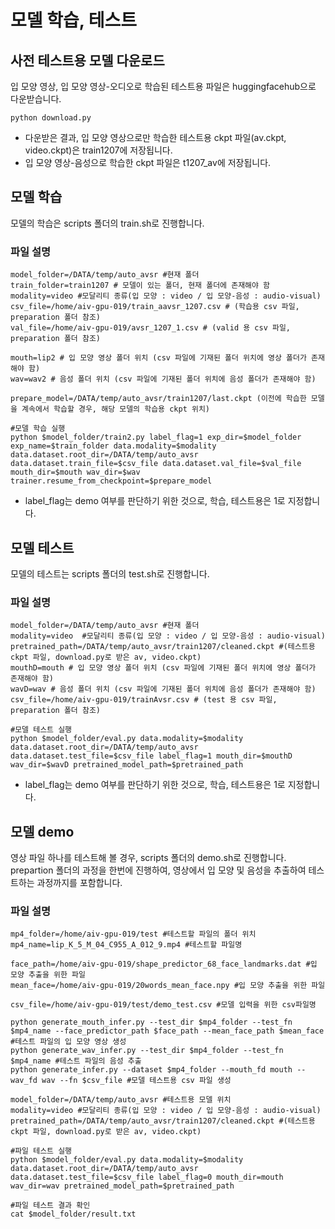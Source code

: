 # 모델 학습, 테스트

## 사전 테스트용 모델 다운로드
입 모양 영상, 입 모양 영상-오디오로 학습된 테스트용 파일은 huggingfacehub으로 다운받습니다. 

~~~
python download.py
~~~

* 다운받은 결과, 입 모양 영상으로만 학습한 테스트용 ckpt 파일(av.ckpt, video.ckpt)은 train1207에 저장됩니다. 
* 입 모양 영상-음성으로 학습한 ckpt 파일은 t1207_av에 저장됩니다.


## 모델 학습

모델의 학습은 scripts 폴더의 train.sh로 진행합니다. 

### 파일 설명
~~~
model_folder=/DATA/temp/auto_avsr #현재 폴더
train_folder=train1207 # 모델이 있는 폴더, 현재 폴더에 존재해야 함
modality=video #모달리티 종류(입 모양 : video / 입 모양-음성 : audio-visual) 
csv_file=/home/aiv-gpu-019/train_aavsr_1207.csv # (학습용 csv 파일, preparation 폴더 참조)
val_file=/home/aiv-gpu-019/avsr_1207_1.csv # (valid 용 csv 파일, preparation 폴더 참조) 

mouth=lip2 # 입 모양 영상 폴더 위치 (csv 파일에 기재된 폴더 위치에 영상 폴더가 존재해야 함)
wav=wav2 # 음성 폴더 위치 (csv 파일에 기재된 폴더 위치에 음성 폴더가 존재해야 함)

prepare_model=/DATA/temp/auto_avsr/train1207/last.ckpt (이전에 학습한 모델을 계속에서 학습할 경우, 해당 모델의 학습용 ckpt 위치)

#모델 학습 실행
python $model_folder/train2.py label_flag=1 exp_dir=$model_folder exp_name=$train_folder data.modality=$modality data.dataset.root_dir=/DATA/temp/auto_avsr data.dataset.train_file=$csv_file data.dataset.val_file=$val_file mouth_dir=$mouth wav_dir=$wav trainer.resume_from_checkpoint=$prepare_model
~~~

* label_flag는 demo 여부를 판단하기 위한 것으로, 학습, 테스트용은 1로 지정합니다.
  
## 모델 테스트

모델의 테스트는 scripts 폴더의 test.sh로 진행합니다. 

### 파일 설명
~~~
model_folder=/DATA/temp/auto_avsr #현재 폴더
modality=video  #모달리티 종류(입 모양 : video / 입 모양-음성 : audio-visual)
pretrained_path=/DATA/temp/auto_avsr/train1207/cleaned.ckpt #(테스트용 ckpt 파일, download.py로 받은 av, video.ckpt) 
mouthD=mouth # 입 모양 영상 폴더 위치 (csv 파일에 기재된 폴더 위치에 영상 폴더가 존재해야 함)
wavD=wav # 음성 폴더 위치 (csv 파일에 기재된 폴더 위치에 음성 폴더가 존재해야 함)
csv_file=/home/aiv-gpu-019/trainAvsr.csv # (test 용 csv 파일, preparation 폴더 참조) 

#모델 테스트 실행
python $model_folder/eval.py data.modality=$modality data.dataset.root_dir=/DATA/temp/auto_avsr data.dataset.test_file=$csv_file label_flag=1 mouth_dir=$mouthD wav_dir=$wavD pretrained_model_path=$pretrained_path
~~~

* label_flag는 demo 여부를 판단하기 위한 것으로, 학습, 테스트용은 1로 지정합니다.

## 모델 demo

영상 파일 하나를 테스트해 볼 경우, scripts 폴더의 demo.sh로 진행합니다. 
prepartion 폴더의 과정을 한번에 진행하여, 영상에서 입 모양 및 음성을 추출하여 테스트하는 과정까지를 포함합니다. 

### 파일 설명

~~~
mp4_folder=/home/aiv-gpu-019/test #테스트할 파일의 폴더 위치
mp4_name=lip_K_5_M_04_C955_A_012_9.mp4 #테스트할 파일명

face_path=/home/aiv-gpu-019/shape_predictor_68_face_landmarks.dat #입 모양 추출을 위한 파일
mean_face=/home/aiv-gpu-019/20words_mean_face.npy #입 모양 추출을 위한 파일

csv_file=/home/aiv-gpu-019/test/demo_test.csv #모델 입력을 위한 csv파일명

python generate_mouth_infer.py --test_dir $mp4_folder --test_fn $mp4_name --face_predictor_path $face_path --mean_face_path $mean_face   #테스트 파일의 입 모양 영상 생성
python generate_wav_infer.py --test_dir $mp4_folder --test_fn $mp4_name #테스트 파일의 음성 추출
python generate_infer.py --dataset $mp4_folder --mouth_fd mouth --wav_fd wav --fn $csv_file #모델 테스트용 csv 파일 생성

model_folder=/DATA/temp/auto_avsr #테스트용 모델 위치
modality=video #모달리티 종류(입 모양 : video / 입 모양-음성 : audio-visual)
pretrained_path=/DATA/temp/auto_avsr/train1207/cleaned.ckpt #(테스트용 ckpt 파일, download.py로 받은 av, video.ckpt) 

#파일 테스트 실행
python $model_folder/eval.py data.modality=$modality data.dataset.root_dir=/DATA/temp/auto_avsr data.dataset.test_file=$csv_file label_flag=0 mouth_dir=mouth wav_dir=wav pretrained_model_path=$pretrained_path 

#파일 테스트 결과 확인
cat $model_folder/result.txt
~~~


